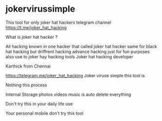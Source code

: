 # jokervirussimple
This tool for only joker hat hackers   telegram channel https://t.me/joker_hat_hacking



What is joker hat hacker ?

All hacking known in one hacker that called joker hat hacker  same for black hat hacking but driffrent hacking advance hacking 
just for fun purposes also use to joker hay hacking tools
Joker hat hacking developer 

Karthick from Chennai

https://telegram.me/joker_hat_hacking
Joker viruse simple this tool is 

Nothing this process

Internal Storage photos videos music is auto delete everything 

Don't try this in your daily life use

Your personal mobile don't try this tool
